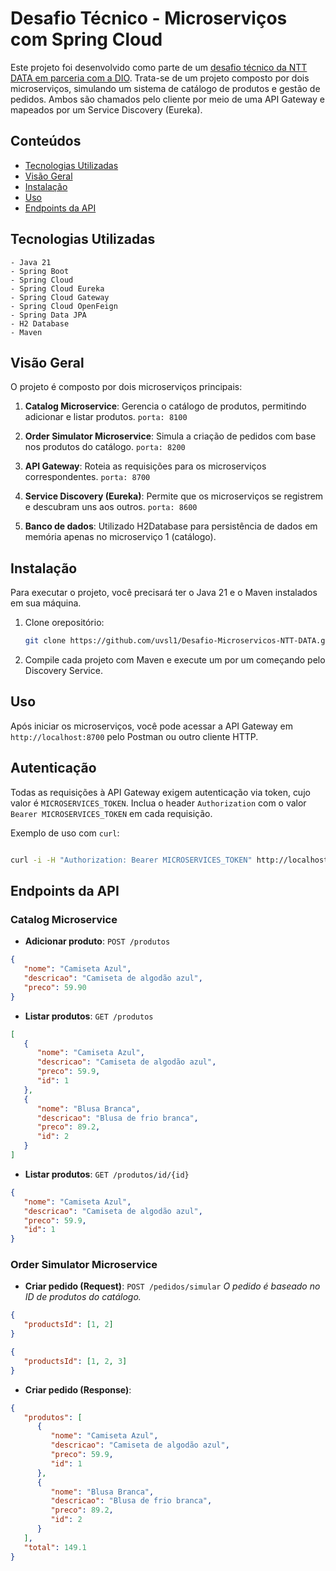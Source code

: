 # Desafio Técnico - Microserviços com Spring Cloud

Este projeto foi desenvolvido como parte de um [desafio técnico da NTT DATA em parceria com a DIO](https://hermes.dio.me/files/assets/727a1238-e5b7-4acb-bd46-1873077c4203.png). Trata-se de um projeto composto por dois microserviços, simulando um sistema de catálogo de produtos e gestão de pedidos. Ambos são chamados pelo cliente por meio de uma API Gateway e mapeados por um Service Discovery (Eureka).

## Conteúdos

- [Tecnologias Utilizadas](#tecnologias-utilizadas)
- [Visão Geral](#visão-geral)
- [Instalação](#instalação)
- [Uso](#uso)
- [Endpoints da API](#endpoints-da-api)

## Tecnologias Utilizadas

    - Java 21
    - Spring Boot
    - Spring Cloud
    - Spring Cloud Eureka
    - Spring Cloud Gateway
    - Spring Cloud OpenFeign
    - Spring Data JPA
    - H2 Database
    - Maven

## Visão Geral

O projeto é composto por dois microserviços principais:
1. **Catalog Microservice**: Gerencia o catálogo de produtos, permitindo adicionar e listar produtos. `porta: 8100`

2. **Order Simulator Microservice**: Simula a criação de pedidos com base nos produtos do catálogo. `porta: 8200`

3. **API Gateway**: Roteia as requisições para os microserviços correspondentes. `porta: 8700`

4. **Service Discovery (Eureka)**: Permite que os microserviços se registrem e descubram uns aos outros. `porta: 8600`

5. **Banco de dados**: Utilizado H2Database para persistência de dados em memória apenas no microserviço 1 (catálogo).

## Instalação

Para executar o projeto, você precisará ter o Java 21 e o Maven instalados em sua máquina.
1. Clone orepositório:
   ```bash
   git clone https://github.com/uvsl1/Desafio-Microservicos-NTT-DATA.git
   ```
2. Compile cada projeto com Maven e execute um por um começando pelo Discovery Service.

## Uso

Após iniciar os microserviços, você pode acessar a API Gateway em `http://localhost:8700` pelo Postman ou outro cliente HTTP.

## Autenticação

Todas as requisições à API Gateway exigem autenticação via token, cujo valor é `MICROSERVICES_TOKEN`.
Inclua o header `Authorization` com o valor `Bearer MICROSERVICES_TOKEN` em cada requisição.

Exemplo de uso com `curl`:

```sh

curl -i -H "Authorization: Bearer MICROSERVICES_TOKEN" http://localhost:8700/produtos
```

## Endpoints da API

### Catalog Microservice
- **Adicionar produto**: `POST /produtos`

```json
{
   "nome": "Camiseta Azul",
   "descricao": "Camiseta de algodão azul",
   "preco": 59.90
}
```

- **Listar produtos**: `GET /produtos`

```json
[
   {
      "nome": "Camiseta Azul",
      "descricao": "Camiseta de algodão azul",
      "preco": 59.9,
      "id": 1
   },
   {
      "nome": "Blusa Branca",
      "descricao": "Blusa de frio branca",
      "preco": 89.2,
      "id": 2
   }
]
```

- **Listar produtos**: `GET /produtos/id/{id}`

```json
{
   "nome": "Camiseta Azul",
   "descricao": "Camiseta de algodão azul",
   "preco": 59.9,
   "id": 1
}
```

### Order Simulator Microservice

- **Criar pedido (Request)**: `POST /pedidos/simular` *O pedido é baseado no ID de produtos do catálogo.*

```json
{
   "productsId": [1, 2]
}
```
```json
{
   "productsId": [1, 2, 3]
}
```

- **Criar pedido (Response)**:

```json
{
   "produtos": [
      {
         "nome": "Camiseta Azul",
         "descricao": "Camiseta de algodão azul",
         "preco": 59.9,
         "id": 1
      },
      {
         "nome": "Blusa Branca",
         "descricao": "Blusa de frio branca",
         "preco": 89.2,
         "id": 2
      }
   ],
   "total": 149.1
}
```

